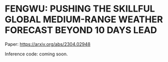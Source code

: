 # FENGWU: PUSHING THE SKILLFUL GLOBAL MEDIUM-RANGE WEATHER FORECAST BEYOND 10 DAYS LEAD

Paper: https://arxiv.org/abs/2304.02948

Inference code: coming soon.
